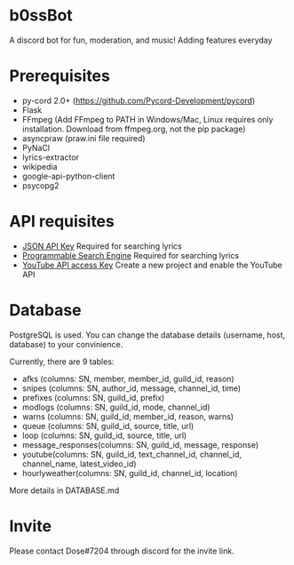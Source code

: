 # b0ssBot
A discord bot for fun, moderation, and music! Adding features everyday

# Prerequisites
+ py-cord 2.0+ (https://github.com/Pycord-Development/pycord)
+ Flask
+ FFmpeg (Add FFmpeg to PATH in Windows/Mac, Linux requires only installation. Download from ffmpeg.org, not the pip package)
+ asyncpraw (praw.ini file required)
+ PyNaCl
+ lyrics-extractor
+ wikipedia
+ google-api-python-client
+ psycopg2

# API requisites
+ [JSON API Key](https://developers.google.com/custom-search/v1/overview) Required for searching lyrics
+ [Programmable Search Engine](https://cse.google.com/cse/create/new) Required for searching lyrics
+ [YouTube API access Key](https://console.developers.google.com) Create a new project and enable the YouTube API

# Database 
PostgreSQL is used. You can change the database details (username, host, database) to your convinience. 

Currently, there are 9 tables:
+ afks (columns: SN, member, member_id, guild_id, reason)
+ snipes (columns: SN, author_id, message, channel_id, time)
+ prefixes (columns: SN, guild_id, prefix)
+ modlogs (columns: SN, guild_id, mode, channel_id)
+ warns (columns: SN, guild_id, member_id, reason, warns)
+ queue (columns: SN, guild_id, source, title, url)
+ loop (columns: SN, guild_id, source, title, url)
+ message_responses(columns: SN, guild_id, message, response)
+ youtube(columns: SN, guild_id, text_channel_id, channel_id, channel_name, latest_video_id)
+ hourlyweather(columns: SN, guild_id, channel_id, location)

More details in DATABASE.md

# Invite
Please contact Dose#7204 through discord for the invite link.
